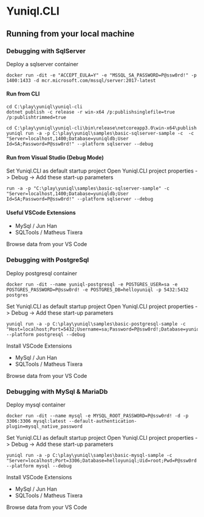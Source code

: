 ﻿# Yuniql.CLI

## Running from your local machine

### Debugging with SqlServer

Deploy a sqlserver container

```console
docker run -dit -e "ACCEPT_EULA=Y" -e "MSSQL_SA_PASSWORD=P@ssw0rd!" -p 1400:1433 -d mcr.microsoft.com/mssql/server:2017-latest
```

#### Run from CLI

```console
cd C:\play\yuniql\yuniql-cli
dotnet publish -c release -r win-x64 /p:publishsinglefile=true /p:publishtrimmed=true

cd C:\play\yuniql\yuniql-cli\bin\release\netcoreapp3.0\win-x64\publish
yuniql run -a -p C:\play\yuniql\samples\basic-sqlserver-sample -c  -c "Server=localhost,1400;Database=yuniqldb;User Id=SA;Password=P@ssw0rd!" --platform sqlserver --debug
```

#### Run from Visual Studio (Debug Mode)

Set Yuniql.CLI as default startup project
Open Yuniql.CLI project properties -> Debug -> Add these start-up parameters

```console
run -a -p "C:\play\yuniql\samples\basic-sqlserver-sample" -c "Server=localhost,1400;Database=yuniqldb;User Id=SA;Password=P@ssw0rd!" --platform sqlserver --debug
```

#### Useful VSCode Extensions

- MySql / Jun Han
- SQLTools / Matheus Tixera

Browse data from your VS Code

### Debugging with PostgreSql

Deploy postgresql container

```console
docker run -dit --name yuniql-postgresql -e POSTGRES_USER=sa -e POSTGRES_PASSWORD=P@ssw0rd! -e POSTGRES_DB=helloyuniql -p 5432:5432 postgres
```

Set Yuniql.CLI as default startup project
Open Yuniql.CLI project properties -> Debug -> Add these start-up parameters

```console
yuniql run -a -p C:\play\yuniql\samples\basic-postgresql-sample -c "Host=localhost;Port=5432;Username=sa;Password=P@ssw0rd!;Database=yuniqldb" --platform postgresql --debug
```

Install VSCode Extensions

- MySql / Jun Han
- SQLTools / Matheus Tixera

Browse data from your VS Code

### Debugging with MySql & MariaDb

Deploy mysql container

```console
docker run -dit --name mysql -e MYSQL_ROOT_PASSWORD=P@ssw0rd! -d -p 3306:3306 mysql:latest --default-authentication-plugin=mysql_native_password
```

Set Yuniql.CLI as default startup project
Open Yuniql.CLI project properties -> Debug -> Add these start-up parameters

```console
yuniql run -a -p C:\play\yuniql\samples\basic-mysql-sample -c "Server=localhost;Port=3306;Database=helloyuniql;Uid=root;Pwd=P@ssw0rd!;" --platform mysql --debug
```

Install VSCode Extensions

- MySql / Jun Han
- SQLTools / Matheus Tixera

Browse data from your VS Code

